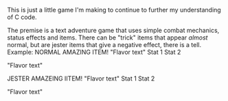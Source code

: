 This is just a little game I'm making to continue to further my understanding of C code.

The premise is a text adventure game that uses simple combat mechanics, status effects and items.
There can be "trick" items that appear *almost* normal, but are jester items that give a negative effect, there is a tell.
Example:
NORMAL
    AMAZING ITEM!
    "Flavor text"
      Stat 1
      Stat 2
    
  "Flavor text"

JESTER
  AMAZEING IITEM!
  "Flavor text"
    Stat 1
    Stat 2

  "Flavor text"
